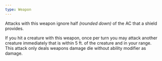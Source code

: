 ```yaml
---
type: Weapon
---
```

Attacks with this weapon ignore half *(rounded down)* of the AC that a shield provides.

If you hit a creature with this weapon, once per turn you may attack another creature immediately that is within 5 ft. of the creature and in your range. This attack only deals weapons damage die without ability modifier as damage.